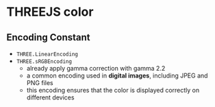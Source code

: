 # THREEJS color

## Encoding Constant

- `THREE.LinearEncoding`
- `THREE.sRGBEncoding`
  - already apply gamma correction with gamma 2.2
  - a common encoding used in **digital images**, including JPEG and PNG files
  - this encoding ensures that the color is displayed correctly on different devices
